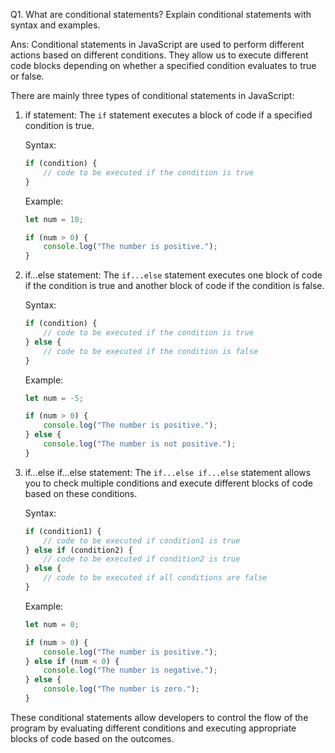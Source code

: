 Q1. What are conditional statements? Explain conditional statements with syntax and examples.

Ans: Conditional statements in JavaScript are used to perform different actions based on different conditions. They allow us to execute different code blocks depending on whether a specified condition evaluates to true or false.

There are mainly three types of conditional statements in JavaScript:

1. if statement:
   The `if` statement executes a block of code if a specified condition is true.

   Syntax:
   ```javascript
   if (condition) {
       // code to be executed if the condition is true
   }
   ```

   Example:
   ```javascript
   let num = 10;

   if (num > 0) {
       console.log("The number is positive.");
   }
   ```

2. if...else statement:
   The `if...else` statement executes one block of code if the condition is true and another block of code if the condition is false.

   Syntax:
   ```javascript
   if (condition) {
       // code to be executed if the condition is true
   } else {
       // code to be executed if the condition is false
   }
   ```

   Example:
   ```javascript
   let num = -5;

   if (num > 0) {
       console.log("The number is positive.");
   } else {
       console.log("The number is not positive.");
   }
   ```

3. if...else if...else statement:
   The `if...else if...else` statement allows you to check multiple conditions and execute different blocks of code based on these conditions.

   Syntax:
   ```javascript
   if (condition1) {
       // code to be executed if condition1 is true
   } else if (condition2) {
       // code to be executed if condition2 is true
   } else {
       // code to be executed if all conditions are false
   }
   ```

   Example:
   ```javascript
   let num = 0;

   if (num > 0) {
       console.log("The number is positive.");
   } else if (num < 0) {
       console.log("The number is negative.");
   } else {
       console.log("The number is zero.");
   }
   ```

These conditional statements allow developers to control the flow of the program by evaluating different conditions and executing appropriate blocks of code based on the outcomes.